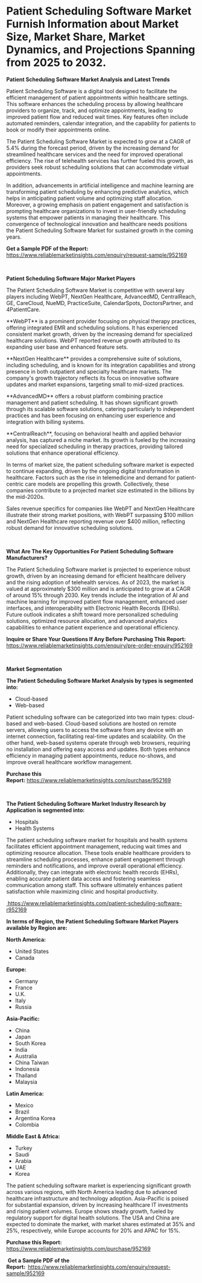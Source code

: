 <p><h1>Patient Scheduling Software Market Furnish Information about Market Size, Market Share, Market Dynamics, and Projections Spanning from 2025 to 2032.</h1></p><p><strong>Patient Scheduling Software Market Analysis and Latest Trends</strong></p>
<p><p>Patient Scheduling Software is a digital tool designed to facilitate the efficient management of patient appointments within healthcare settings. This software enhances the scheduling process by allowing healthcare providers to organize, track, and optimize appointments, leading to improved patient flow and reduced wait times. Key features often include automated reminders, calendar integration, and the capability for patients to book or modify their appointments online.</p><p>The Patient Scheduling Software Market is expected to grow at a CAGR of 5.4% during the forecast period, driven by the increasing demand for streamlined healthcare services and the need for improved operational efficiency. The rise of telehealth services has further fueled this growth, as providers seek robust scheduling solutions that can accommodate virtual appointments. </p><p>In addition, advancements in artificial intelligence and machine learning are transforming patient scheduling by enhancing predictive analytics, which helps in anticipating patient volume and optimizing staff allocation. Moreover, a growing emphasis on patient engagement and satisfaction is prompting healthcare organizations to invest in user-friendly scheduling systems that empower patients in managing their healthcare. This convergence of technological innovation and healthcare needs positions the Patient Scheduling Software Market for sustained growth in the coming years.</p></p>
<p><strong>Get a Sample PDF of the Report:&nbsp;</strong> <a href="https://www.reliablemarketinsights.com/enquiry/request-sample/952169?utm_campaign=3046&utm_medium=2&utm_source=Github&utm_content=ia&utm_term=17042025&utm_id=patient-scheduling-software">https://www.reliablemarketinsights.com/enquiry/request-sample/952169</a></p>
<p>&nbsp;</p>
<p><strong>Patient Scheduling Software Major Market Players</strong></p>
<p><p>The Patient Scheduling Software Market is competitive with several key players including WebPT, NextGen Healthcare, AdvancedMD, CentralReach, GE, CareCloud, NueMD, PracticeSuite, CalendarSpots, DoctorsPartner, and 4PatientCare. </p><p>**WebPT** is a prominent provider focusing on physical therapy practices, offering integrated EMR and scheduling solutions. It has experienced consistent market growth, driven by the increasing demand for specialized healthcare solutions. WebPT reported revenue growth attributed to its expanding user base and enhanced feature sets. </p><p>**NextGen Healthcare** provides a comprehensive suite of solutions, including scheduling, and is known for its integration capabilities and strong presence in both outpatient and specialty healthcare markets. The company's growth trajectory reflects its focus on innovative software updates and market expansions, targeting small to mid-sized practices. </p><p>**AdvancedMD** offers a robust platform combining practice management and patient scheduling. It has shown significant growth through its scalable software solutions, catering particularly to independent practices and has been focusing on enhancing user experience and integration with billing systems. </p><p>**CentralReach**, focusing on behavioral health and applied behavior analysis, has captured a niche market. Its growth is fueled by the increasing need for specialized scheduling in therapy practices, providing tailored solutions that enhance operational efficiency.</p><p>In terms of market size, the patient scheduling software market is expected to continue expanding, driven by the ongoing digital transformation in healthcare. Factors such as the rise in telemedicine and demand for patient-centric care models are propelling this growth. Collectively, these companies contribute to a projected market size estimated in the billions by the mid-2020s.</p><p>Sales revenue specifics for companies like WebPT and NextGen Healthcare illustrate their strong market positions, with WebPT surpassing $100 million and NextGen Healthcare reporting revenue over $400 million, reflecting robust demand for innovative scheduling solutions.</p></p>
<p>&nbsp;</p>
<p><strong>What Are The Key Opportunities For Patient Scheduling Software Manufacturers?</strong></p>
<p><p>The Patient Scheduling Software market is projected to experience robust growth, driven by an increasing demand for efficient healthcare delivery and the rising adoption of telehealth services. As of 2023, the market is valued at approximately $300 million and is anticipated to grow at a CAGR of around 15% through 2030. Key trends include the integration of AI and machine learning for improved patient flow management, enhanced user interfaces, and interoperability with Electronic Health Records (EHRs). Future outlook indicates a shift toward more personalized scheduling solutions, optimized resource allocation, and advanced analytics capabilities to enhance patient experience and operational efficiency.</p></p>
<p><strong>Inquire or Share Your Questions If Any Before Purchasing This Report:</strong> <a href="https://www.reliablemarketinsights.com/enquiry/pre-order-enquiry/952169?utm_campaign=3046&utm_medium=2&utm_source=Github&utm_content=ia&utm_term=17042025&utm_id=patient-scheduling-software">https://www.reliablemarketinsights.com/enquiry/pre-order-enquiry/952169</a></p>
<p>&nbsp;</p>
<p><strong>Market Segmentation</strong></p>
<p><strong>The Patient Scheduling Software Market Analysis by types is segmented into:</strong></p>
<p><ul><li>Cloud-based</li><li>Web-based</li></ul></p>
<p><p>Patient scheduling software can be categorized into two main types: cloud-based and web-based. Cloud-based solutions are hosted on remote servers, allowing users to access the software from any device with an internet connection, facilitating real-time updates and scalability. On the other hand, web-based systems operate through web browsers, requiring no installation and offering easy access and updates. Both types enhance efficiency in managing patient appointments, reduce no-shows, and improve overall healthcare workflow management.</p></p>
<p><strong>Purchase this Report:&nbsp;</strong><a href="https://www.reliablemarketinsights.com/purchase/952169?utm_campaign=3046&utm_medium=2&utm_source=Github&utm_content=ia&utm_term=17042025&utm_id=patient-scheduling-software">https://www.reliablemarketinsights.com/purchase/952169</a></p>
<p>&nbsp;</p>
<p><strong>The Patient Scheduling Software Market Industry Research by Application is segmented into:</strong></p>
<p><ul><li>Hospitals</li><li>Health Systems</li></ul></p>
<p><p>The patient scheduling software market for hospitals and health systems facilitates efficient appointment management, reducing wait times and optimizing resource allocation. These tools enable healthcare providers to streamline scheduling processes, enhance patient engagement through reminders and notifications, and improve overall operational efficiency. Additionally, they can integrate with electronic health records (EHRs), enabling accurate patient data access and fostering seamless communication among staff. This software ultimately enhances patient satisfaction while maximizing clinic and hospital productivity.</p></p>
<p><a href="https://www.reliablemarketinsights.com/patient-scheduling-software-r952169?utm_campaign=3046&utm_medium=2&utm_source=Github&utm_content=ia&utm_term=17042025&utm_id=patient-scheduling-software">&nbsp;https://www.reliablemarketinsights.com/patient-scheduling-software-r952169</a></p>
<p><strong>In terms of Region, the Patient Scheduling Software Market Players available by Region are:</strong></p>
<p>
    <p> <strong> North America: </strong>
        <ul>
            <li>United States</li>
            <li>Canada</li>
        </ul>
        </p> 
    <p> <strong> Europe: </strong>
        <ul>
            <li>Germany</li>
            <li>France</li>
            <li>U.K.</li>
            <li>Italy</li>
            <li>Russia</li>
        </ul>
        </p> 
    <p> <strong> Asia-Pacific: </strong>
        <ul>
            <li>China</li>
            <li>Japan</li>
            <li>South Korea</li>
            <li>India</li>
            <li>Australia</li>
            <li>China Taiwan</li>
            <li>Indonesia</li>
            <li>Thailand</li>
            <li>Malaysia</li>
        </ul>
        </p> 
    <p> <strong> Latin America: </strong>
        <ul>
            <li>Mexico</li>
            <li>Brazil</li>
            <li>Argentina Korea</li>
            <li>Colombia</li>
        </ul>
        </p> 
    <p> <strong> Middle East & Africa: </strong>
        <ul>
            <li>Turkey</li>
            <li>Saudi</li>
            <li>Arabia</li>
            <li>UAE</li>
            <li>Korea</li>
        </ul>
    </p>
    </p>
<p><p>The patient scheduling software market is experiencing significant growth across various regions, with North America leading due to advanced healthcare infrastructure and technology adoption. Asia-Pacific is poised for substantial expansion, driven by increasing healthcare IT investments and rising patient volumes. Europe shows steady growth, fueled by regulatory support for digital health solutions. The USA and China are expected to dominate the market, with market shares estimated at 35% and 25%, respectively, while Europe accounts for 20% and APAC for 15%.</p></p>
<p><strong>Purchase this Report: </strong><a href="https://www.reliablemarketinsights.com/purchase/952169?utm_campaign=3046&utm_medium=2&utm_source=Github&utm_content=ia&utm_term=17042025&utm_id=patient-scheduling-software">https://www.reliablemarketinsights.com/purchase/952169</a></p>
<p>&nbsp;<strong>Get a Sample PDF of the Report:&nbsp;&nbsp;</strong><a href="https://www.reliablemarketinsights.com/enquiry/request-sample/952169?utm_campaign=3046&utm_medium=2&utm_source=Github&utm_content=ia&utm_term=17042025&utm_id=patient-scheduling-software">https://www.reliablemarketinsights.com/enquiry/request-sample/952169</a></p>
<p><strong></strong></p>
<p><p></p><p></p><p></p></p>